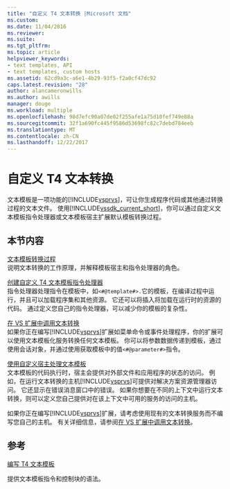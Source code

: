 ```yaml
---
title: "自定义 T4 文本转换 |Microsoft 文档"
ms.custom: 
ms.date: 11/04/2016
ms.reviewer: 
ms.suite: 
ms.tgt_pltfrm: 
ms.topic: article
helpviewer_keywords:
- text templates, API
- text templates, custom hosts
ms.assetid: 62cd9a3c-a6e1-4b29-93f5-f2a0cf47dc92
caps.latest.revision: "28"
author: alancameronwills
ms.author: awills
manager: douge
ms.workload: multiple
ms.openlocfilehash: 98d7efc90a07de02f255afe1a75d10fef749e88a
ms.sourcegitcommit: 32f1a690fc445f9586d53698fc82c7debd784eeb
ms.translationtype: MT
ms.contentlocale: zh-CN
ms.lasthandoff: 12/22/2017
---
```

# <a name="customizing-t4-text-transformation"></a>自定义 T4 文本转换
文本模板是一项功能的[!INCLUDE[vsprvs](../code-quality/includes/vsprvs_md.md)]，可让你生成程序代码或其他通过转换过程的文本文件。 使用[!INCLUDE[vssdk_current_short](../modeling/includes/vssdk_current_short_md.md)]，你可以通过自定义文本模板指令处理器或文本模板宿主扩展默认模板转换过程。  
  
## <a name="in-this-section"></a>本节内容  
 [文本模板转换过程](../modeling/the-text-template-transformation-process.md)  
 说明文本转换的工作原理，并解释模板宿主和指令处理器的角色。  
  
 [创建自定义 T4 文本模板指令处理器](../modeling/creating-custom-t4-text-template-directive-processors.md)  
 指令处理器处理指令在模板中，如`<#@template#>.`它的模板，在编译过程中运行，并且可以加载程序集和其他资源。 它还可以将插入将加载在运行时的资源的代码。 通过定义您自己的指令处理器，可以减少你的模板的复杂性。  
  
 [在 VS 扩展中调用文本转换](../modeling/invoking-text-transformation-in-a-vs-extension.md)  
 如果你正在编写[!INCLUDE[vsprvs](../code-quality/includes/vsprvs_md.md)]扩展如菜单命令或事件处理程序，你的扩展可以使用文本模板化服务转换任何文本模板。 你可以将参数数据传递到模板，通过使用会话对象，并通过使用获取模板中的值`<#@parameter#>`指令。  
  
 [使用自定义宿主处理文本模板](../modeling/processing-text-templates-by-using-a-custom-host.md)  
 文本模板的代码执行时，宿主会提供对外部文件和应用程序的状态的访问。 例如，在运行文本转换的主机[!INCLUDE[vsprvs](../code-quality/includes/vsprvs_md.md)]可提供对解决方案资源管理器访问。 它还显示在错误消息窗口中的错误。 如果你想要在不同的上下文中运行文本转换，则可以定义您自己提供对在该上下文中可用的服务的访问的主机。  
  
 如果你正在编写[!INCLUDE[vsprvs](../code-quality/includes/vsprvs_md.md)]扩展，请考虑使用现有的文本转换服务而不编写您自己的主机。 有关详细信息，请参阅[在 VS 扩展中调用文本转换](../modeling/invoking-text-transformation-in-a-vs-extension.md)。  
  
## <a name="reference"></a>参考  
 [编写 T4 文本模板](../modeling/writing-a-t4-text-template.md)  
  
 提供文本模板指令和控制块的语法。
